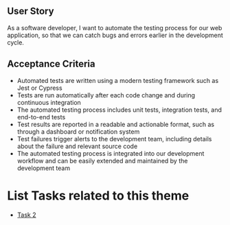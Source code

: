 ## User Story

As a software developer, I want to automate the testing process for our web application, so that we can catch bugs and errors earlier in the development cycle.

## Acceptance Criteria

- Automated tests are written using a modern testing framework such as Jest or Cypress
- Tests are run automatically after each code change and during continuous integration
- The automated testing process includes unit tests, integration tests, and end-to-end tests
- Test results are reported in a readable and actionable format, such as through a dashboard or notification system
- Test failures trigger alerts to the development team, including details about the failure and relevant source code
- The automated testing process is integrated into our development workflow and can be easily extended and maintained by the development team


# List Tasks related to this theme
- [Task 2](tasks/task_auto_testing.md)